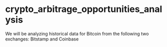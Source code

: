 # crypto_arbitrage_opportunities_analysis
We will be analyzing historical data for Bitcoin from the following two exchanges: Bitstamp and Coinbase
